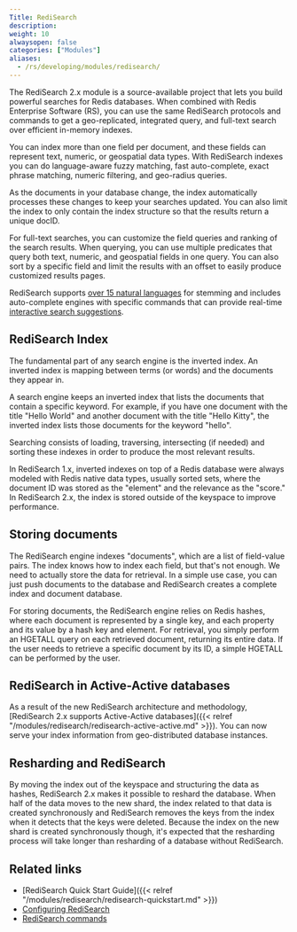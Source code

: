 ```yaml
---
Title: RediSearch
description:
weight: 10
alwaysopen: false
categories: ["Modules"]
aliases:
  - /rs/developing/modules/redisearch/
---
```

The RediSearch 2.x module is a source-available project that lets you build powerful searches for Redis databases.
When combined with Redis Enterprise Software (RS), you can use the same RediSearch protocols and commands
to get a geo-replicated, integrated query, and full-text search over efficient in-memory indexes.

You can index more than one field per document, and these fields can represent text, numeric, or geospatial data types.
With RediSearch indexes you can do language-aware fuzzy matching, fast auto-complete, exact phrase matching, numeric filtering, and geo-radius queries.

As the documents in your database change, the index automatically processes these changes to keep your searches updated.
You can also limit the index to only contain the index structure so that the results return a unique docID.

For full-text searches, you can customize the field queries and ranking of the search results.
When querying, you can use multiple predicates that query both text, numeric, and geospatial fields in one query.
You can also sort by a specific field and limit the results with an offset to easily produce customized results pages.

RediSearch supports [over 15 natural languages](https://oss.redislabs.com/redisearch/Stemming/#supported_languages) for stemming and includes auto-complete engines with specific commands that can provide real-time [interactive search suggestions](https://oss.redislabs.com/redisearch/master/Commands/#ftsugadd).

## RediSearch Index

The fundamental part of any search engine is the inverted index.
An inverted index is mapping between terms (or words) and the documents they appear in.

A search engine keeps an inverted index that lists the documents that contain a specific keyword.
For example, if you have one document with the title "Hello World" and another document with the title "Hello Kitty", the inverted index lists those documents for the keyword "hello".

Searching consists of loading, traversing, intersecting (if needed) and sorting these indexes in order to produce the most relevant results.

In RediSearch 1.x, inverted indexes on top of a Redis database were always modeled with Redis native data types, usually sorted sets,
where the document ID was stored as the "element" and the relevance as the "score."
In RediSearch 2.x, the index is stored outside of the keyspace to improve performance.

## Storing documents

The RediSearch engine indexes "documents", which are a list of field-value pairs.
The index knows how to index each field, but that's not enough.
We need to actually store the data for retrieval.
In a simple use case, you can just push documents to the database and RediSearch creates a complete index and document database.

For storing documents, the RediSearch engine relies on Redis hashes,
where each document is represented by a single key, and each property and its value by a hash key and element.
For retrieval, you simply perform an HGETALL query on each retrieved document, returning its entire data.
If the user needs to retrieve a specific document by its ID, a simple HGETALL can be performed by the user.

## RediSearch in Active-Active databases

As a result of the new RediSearch architecture and methodology, [RediSearch 2.x supports Active-Active databases]({{< relref "/modules/redisearch/redisearch-active-active.md" >}}).
You can now serve your index information from geo-distributed database instances.

## Resharding and RediSearch

By moving the index out of the keyspace and structuring the data as hashes, RediSearch 2.x makes it possible to reshard the database.
When half of the data moves to the new shard, the index related to that data is created synchronously and RediSearch removes the keys from the index when it detects that the keys were deleted.
Because the index on the new shard is created synchronously though, it's expected that the resharding process will take longer than resharding of a database without RediSearch.

## Related links

- [RediSearch Quick Start Guide]({{< relref "/modules/redisearch/redisearch-quickstart.md" >}})
- [Configuring RediSearch](https://oss.redislabs.com/redisearch/Configuring/)
- [RediSearch commands](http://redisearch.io/)
